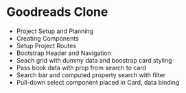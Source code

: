 # Goodreads Clone

- Project Setup and Planning
- Creating Components
- Setup Project Routes
- Bootstrap Header and Navigation
- Seach grid with dummy data and boostrap card styling
- Pass book data with prop from search to card
- Search bar and computed property search with filter
- Pull-down select component placed in Card, data binding